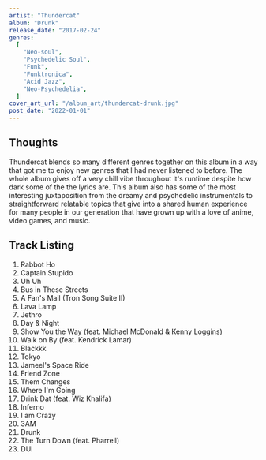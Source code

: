 ```yaml
---
artist: "Thundercat"
album: "Drunk"
release_date: "2017-02-24"
genres:
  [
    "Neo-soul",
    "Psychedelic Soul",
    "Funk",
    "Funktronica",
    "Acid Jazz",
    "Neo-Psychedelia",
  ]
cover_art_url: "/album_art/thundercat-drunk.jpg"
post_date: "2022-01-01"
---
```


## Thoughts

Thundercat blends so many different genres together on this album in a way that got me to enjoy new genres that I had never listened to before. The whole album gives off a very chill vibe throughout it's runtime despite how dark some of the the lyrics are. This album also has some of the most interesting juxtaposition from the dreamy and psychedelic instrumentals to straightforward relatable topics that give into a shared human experience for many people in our generation that have grown up with a love of anime, video games, and music.

## Track Listing

1. Rabbot Ho
2. Captain Stupido
3. Uh Uh
4. Bus in These Streets
5. A Fan's Mail (Tron Song Suite II)
6. Lava Lamp
7. Jethro
8. Day & Night
9. Show You the Way (feat. Michael McDonald & Kenny Loggins)
10. Walk on By (feat. Kendrick Lamar)
11. Blackkk
12. Tokyo
13. Jameel's Space Ride
14. Friend Zone
15. Them Changes
16. Where I'm Going
17. Drink Dat (feat. Wiz Khalifa)
18. Inferno
19. I am Crazy
20. 3AM
21. Drunk
22. The Turn Down (feat. Pharrell)
23. DUI
